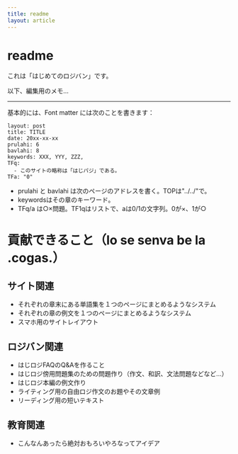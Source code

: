 ```yaml
---
title: readme
layout: article
---
```

# readme
これは「はじめてのロジバン」です。

以下、編集用のメモ…

- - - - - - 

基本的には、Font matter には次のことを書きます：

```  
layout: post  
title: TITLE  
date: 20xx-xx-xx  
prulahi: 6  
bavlahi: 8
keywords: XXX, YYY, ZZZ,   
TFq:  
  - このサイトの略称は「はじパジ」である。  
TFa: "0"  
```

- prulahi と bavlahi は次のページのアドレスを書く。TOPは"../../"で。
- keywordsはその章のキーワード。
- TFq/a は○×問題。TF1qはリストで、aは0/1の文字列。0が×、1が○

# 貢献できること（lo se senva be la .cogas.）

## サイト関連

- それぞれの章末にある単語集を１つのページにまとめるようなシステム
- それぞれの章の例文を１つのページにまとめるようなシステム
- スマホ用のサイトレイアウト

## ロジバン関連

- はじロジFAQのQ&Aを作ること
- はじロジ傍用問題集のための問題作り（作文、和訳、文法問題などなど…）
- はじロジ本編の例文作り
- ライティング用の自由ロジ作文のお題やその文章例
- リーディング用の短いテキスト

## 教育関連

- こんなんあったら絶対おもろいやろなってアイデア
